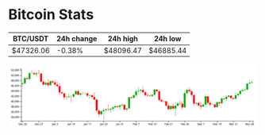 # Bitcoin Stats

BTC/USDT|24h change|24h high|24h low|
|---|---|---|---|
|$47326.06|-0.38%|$48096.47|$46885.44|

<img src="./chart.svg">
